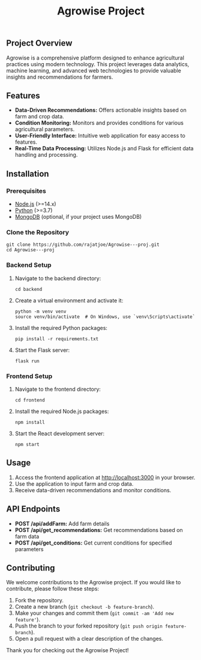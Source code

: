 <!DOCTYPE html>
<html lang="en">
<head>
    <meta charset="UTF-8">
    <meta name="viewport" content="width=device-width, initial-scale=1.0">
<header><h1>Agrowise Project</h1></header>
</head>
<body>
    <div class="container">
        <section class="section">
            <h2>Project Overview</h2>
            <p>Agrowise is a comprehensive platform designed to enhance agricultural practices using modern technology. This project leverages data analytics, machine learning, and advanced web technologies to provide valuable insights and recommendations for farmers.</p>
        </section>
        <section class="section">
            <h2>Features</h2>
            <ul>
                <li><strong>Data-Driven Recommendations:</strong> Offers actionable insights based on farm and crop data.</li>
                <li><strong>Condition Monitoring:</strong> Monitors and provides conditions for various agricultural parameters.</li>
                <li><strong>User-Friendly Interface:</strong> Intuitive web application for easy access to features.</li>
                <li><strong>Real-Time Data Processing:</strong> Utilizes Node.js and Flask for efficient data handling and processing.</li>
            </ul>
        </section>
        <section class="section">
            <h2>Installation</h2>
            <h3>Prerequisites</h3>
            <ul>
                <li><a href="https://nodejs.org/" target="_blank">Node.js</a> (>=14.x)</li>
                <li><a href="https://www.python.org/" target="_blank">Python</a> (>=3.7)</li>
                <li><a href="https://www.mongodb.com/" target="_blank">MongoDB</a> (optional, if your project uses MongoDB)</li>
            </ul>
            <h3>Clone the Repository</h3>
            <div class="code">
                <pre><code>git clone https://github.com/rajatjoe/Agrowise---proj.git
cd Agrowise---proj</code></pre>
            </div>
            <h3>Backend Setup</h3>
            <ol>
                <li>Navigate to the backend directory:
                    <div class="code">
                        <pre><code>cd backend</code></pre>
                    </div>
                </li>
                <li>Create a virtual environment and activate it:
                    <div class="code">
                        <pre><code>python -m venv venv
source venv/bin/activate  # On Windows, use `venv\Scripts\activate`</code></pre>
                    </div>
                </li>
                <li>Install the required Python packages:
                    <div class="code">
                        <pre><code>pip install -r requirements.txt</code></pre>
                    </div>
                </li>
                <li>Start the Flask server:
                    <div class="code">
                        <pre><code>flask run</code></pre>
                    </div>
                </li>
            </ol>
            <h3>Frontend Setup</h3>
            <ol>
                <li>Navigate to the frontend directory:
                    <div class="code">
                        <pre><code>cd frontend</code></pre>
                    </div>
                </li>
                <li>Install the required Node.js packages:
                    <div class="code">
                        <pre><code>npm install</code></pre>
                    </div>
                </li>
                <li>Start the React development server:
                    <div class="code">
                        <pre><code>npm start</code></pre>
                    </div>
                </li>
            </ol>
        </section>
        <section class="section">
            <h2>Usage</h2>
            <ol>
                <li>Access the frontend application at <a href="http://localhost:3000" target="_blank">http://localhost:3000</a> in your browser.</li>
                <li>Use the application to input farm and crop data.</li>
                <li>Receive data-driven recommendations and monitor conditions.</li>
            </ol>
        </section>
        <section class="section">
            <h2>API Endpoints</h2>
            <ul>
                <li><strong>POST /api/addFarm:</strong> Add farm details</li>
                <li><strong>POST /api/get_recommendations:</strong> Get recommendations based on farm data</li>
                <li><strong>POST /api/get_conditions:</strong> Get current conditions for specified parameters</li>
            </ul>
        </section>
        <section class="section">
            <h2>Contributing</h2>
            <p>We welcome contributions to the Agrowise project. If you would like to contribute, please follow these steps:</p>
            <ol>
                <li>Fork the repository.</li>
                <li>Create a new branch (<code>git checkout -b feature-branch</code>).</li>
                <li>Make your changes and commit them (<code>git commit -am 'Add new feature'</code>).</li>
                <li>Push the branch to your forked repository (<code>git push origin feature-branch</code>).</li>
                <li>Open a pull request with a clear description of the changes.</li>
            </ol>
        </section>
        <footer class="footer">
            <p>Thank you for checking out the Agrowise Project!</p>
        </footer>
    </div>
</body>
</html>

